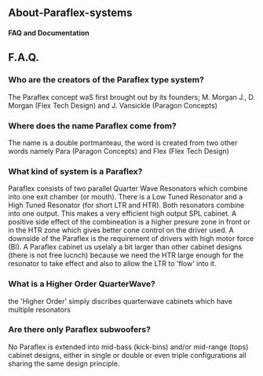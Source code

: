 ## About-Paraflex-systems
#### FAQ and Documentation

## F.A.Q.

### Who are the creators of the Paraflex type system?
The Paraflex concept waS first brought out by its founders; M. Morgan J., D. Morgan (Flex Tech Design) and J. Vansickle (Paragon Concepts)

### Where does the name Paraflex come from?
The name is a double portmanteau, the word is created from two other words namely Para (Paragon Concepts) and Flex (Flex Tech Design) 

### What kind of system is a Paraflex?
Paraflex consists of two parallel Quarter Wave Resonators which combine into one exit chamber (or mouth). There is a Low Tuned Resonator and a High Tuned Resonator (for short LTR and HTR). Both resonators combine into one output. This makes a very efficient high output SPL cabinet. A positive side effect of the combineation is a higher presure zone in front or in the HTR zone which gives better cone control on the driver used. A downside of the Paraflex is the requirement of drivers with high motor force (Bl). A Paraflex cabinet us uselaly a bit larger than other cabinet designs (there is not free lucnch) because we need the HTR large enough for the resonator to take effect and also to allow the LTR to 'flow' into it.


### What is a Higher Order QuarterWave?
the 'Higher Order' simply discribes quarterwave cabinets which have multiple resonators

### Are there only Paraflex subwoofers?
No Paraflex is extended into mid-bass (kick-bins) and/or mid-range (tops) cabinet designs, either in single or double or even triple configurations all sharing the same design principle. 
